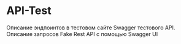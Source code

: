 # API-Test
Описание эндпоинтов в тестовом сайте  Swagger тестового API.  
Описание запросов Fake Rest API с помощью Swagger UI

